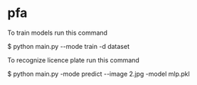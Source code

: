 # pfa
To train models run this command

$ python main.py --mode train -d dataset

To recognize licence plate run this command

$ python main.py -mode predict --image 2.jpg -model mlp.pkl
